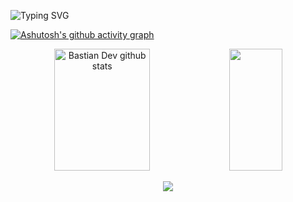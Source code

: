 <!--Title @Mouadnait-->
![Typing SVG](https://readme-typing-svg.herokuapp.com/?color=00b3ff&size=35&center=true&vCenter=true&width=1000&lines=HELLO👋;I'm+from+Morocco;I'm+22+years+old;Welcome!) 

<!--Graph-->
[![Ashutosh's github activity graph](https://github-readme-activity-graph.vercel.app/graph?username=Mouadnait&bg_color=0d1117&color=ffffff&line=00b3ff&point=f9fafa&area=true&hide_border=true)](https://github.com/ashutosh00710/github-readme-activity-graph)

<!--Skill And More Information--> 
<div align="center">
  <img width="55%" height="195px" src="https://bad-apple-github-readme.vercel.app/api?username=Mouadnait&show_bg=1&count_private=true&hide_border=true&show_icons=true&title_color=00b3ff&icon_color=70a5fd&text_color=FFFFFF&bg_color=0d1117&hide_title=false&locale=en" alt="Bastian Dev github stats" />
  
  <img width="41%" height="195px" src="https://github-readme-stats.vercel.app/api/top-langs/?username=Mouadnait&layout=compact&hide_border=true&title_color=00b3ff&text_color=FFFFFF&bg_color=0d1117" />
</div>

<!--Total Contributions--> 
<p align="center">
  <img  src="https://github-readme-streak-stats.herokuapp.com?user=Mouadnait&theme=tokyonight_duo&hide_border=true"
</p>
